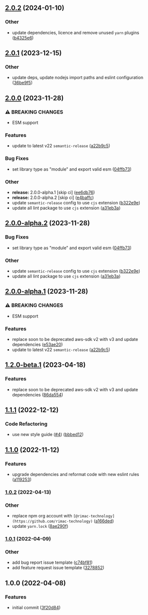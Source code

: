 ## [2.0.2](https://github.com/RimacTechnology/semantic-release-ecr/compare/v2.0.1...v2.0.2) (2024-01-10)


### Other

* update dependencies, licence and remove unused `yarn` plugins ([b4325e6](https://github.com/RimacTechnology/semantic-release-ecr/commit/b4325e6069099bebbd5fc1b075ba68e8bb24fc2f))

## [2.0.1](https://github.com/RimacTechnology/semantic-release-ecr/compare/v2.0.0...v2.0.1) (2023-12-15)


### Other

* update deps, update nodejs import paths and eslint configuration ([36be9f5](https://github.com/RimacTechnology/semantic-release-ecr/commit/36be9f5661444fc85b0d14759d606e8ab07b61d9))

## [2.0.0](https://github.com/RimacTechnology/semantic-release-ecr/compare/v1.2.0...v2.0.0) (2023-11-28)


### ⚠ BREAKING CHANGES

* ESM support

### Features

* update to latest v22 `semantic-release` ([a22b9c5](https://github.com/RimacTechnology/semantic-release-ecr/commit/a22b9c50591155f3a38f755b6fb8230b11c21395))


### Bug Fixes

* set library type as "module" and export valid esm ([04ffb73](https://github.com/RimacTechnology/semantic-release-ecr/commit/04ffb73aacd754123d2f62100b61e7d989a32abb))


### Other

* **release:** 2.0.0-alpha.1 [skip ci] ([ee6db76](https://github.com/RimacTechnology/semantic-release-ecr/commit/ee6db76acdd1ba614f8e2299368503a5d62b39a2))
* **release:** 2.0.0-alpha.2 [skip ci] ([e4baffc](https://github.com/RimacTechnology/semantic-release-ecr/commit/e4baffc8a733974d776394c86c7bbeb03b6be75e))
* update `semantic-release` config to use `cjs` extension ([b322e9e](https://github.com/RimacTechnology/semantic-release-ecr/commit/b322e9e60f3c140df6c05609a5b6a0a8cc7ac256))
* update all lint package to use `cjs` extension ([a31eb3a](https://github.com/RimacTechnology/semantic-release-ecr/commit/a31eb3a52d0fbef3d3c2515f332cb5e653b4c515))

## [2.0.0-alpha.2](https://github.com/RimacTechnology/semantic-release-ecr/compare/v2.0.0-alpha.1...v2.0.0-alpha.2) (2023-11-28)


### Bug Fixes

* set library type as "module" and export valid esm ([04ffb73](https://github.com/RimacTechnology/semantic-release-ecr/commit/04ffb73aacd754123d2f62100b61e7d989a32abb))


### Other

* update `semantic-release` config to use `cjs` extension ([b322e9e](https://github.com/RimacTechnology/semantic-release-ecr/commit/b322e9e60f3c140df6c05609a5b6a0a8cc7ac256))
* update all lint package to use `cjs` extension ([a31eb3a](https://github.com/RimacTechnology/semantic-release-ecr/commit/a31eb3a52d0fbef3d3c2515f332cb5e653b4c515))

## [2.0.0-alpha.1](https://github.com/RimacTechnology/semantic-release-ecr/compare/v1.1.1...v2.0.0-alpha.1) (2023-11-28)


### ⚠ BREAKING CHANGES

* ESM support

### Features

* replace soon to be deprecated aws-sdk v2 with v3 and update dependencies ([e53ae20](https://github.com/RimacTechnology/semantic-release-ecr/commit/e53ae207bcfdaa8b56d3f90c8c80c82620e7744d))
* update to latest v22 `semantic-release` ([a22b9c5](https://github.com/RimacTechnology/semantic-release-ecr/commit/a22b9c50591155f3a38f755b6fb8230b11c21395))

## [1.2.0-beta.1](https://github.com/RimacTechnology/semantic-release-ecr/compare/v1.1.1...v1.2.0-beta.1) (2023-04-18)


### Features

* replace soon to be deprecated aws-sdk v2 with v3 and update dependencies ([86da554](https://github.com/RimacTechnology/semantic-release-ecr/commit/86da55489fd039a4b68693a4c85a9e4c8e9ae808))

## [1.1.1](https://github.com/RimacTechnology/semantic-release-ecr/compare/v1.1.0...v1.1.1) (2022-12-12)


### Code Refactoring

* use new style guide ([#4](https://github.com/RimacTechnology/semantic-release-ecr/issues/4)) ([bbbed12](https://github.com/RimacTechnology/semantic-release-ecr/commit/bbbed125d630dc9bab528c3afdffe6acae918c75))

## [1.1.0](https://github.com/RimacTechnology/semantic-release-ecr/compare/v1.0.2...v1.1.0) (2022-11-12)


### Features

* upgrade dependencies and reformat code with new eslint rules ([a119253](https://github.com/RimacTechnology/semantic-release-ecr/commit/a1192532072bab084ddfd865593e5bf55ff3b73a))

### [1.0.2](https://github.com/RimacTechnology/semantic-release-ecr/compare/v1.0.1...v1.0.2) (2022-04-13)


### Other

* replace npm org account with `[@rimac-technology](https://github.com/rimac-technology)` ([a166ded](https://github.com/RimacTechnology/semantic-release-ecr/commit/a166ded9f21f4c778c5096a4fe2747fd4073e7a1))
* update `yarn.lock` ([8ae290f](https://github.com/RimacTechnology/semantic-release-ecr/commit/8ae290f83c66be808de88cdb739d20d72d61f0bd))

### [1.0.1](https://github.com/RimacTechnology/semantic-release-ecr/compare/v1.0.0...v1.0.1) (2022-04-09)


### Other

* add bug report issue template ([c74bf81](https://github.com/RimacTechnology/semantic-release-ecr/commit/c74bf81375ffb16c6d8b1c8754816606324ebc60))
* add feature request issue template ([3278852](https://github.com/RimacTechnology/semantic-release-ecr/commit/3278852751bf536b19df7e1df24dc339b8ab4b48))

## 1.0.0 (2022-04-08)


### Features

* initial commit ([3f20d84](https://github.com/RimacTechnology/semantic-release-ecr/commit/3f20d84ac0c63276eda8c0f86cdbfa0d0b398da1))
